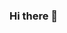 ### Hi there 👋

<!--
**priyadarshani1234/priyadarshani1234** is a ✨ _special_ ✨ repository because its `README.md` (this file) appears on your GitHub profile.


An enthusiastic programmer and dedicated learner, I am Priyadarshani Sahu, currently pursuing a Bachelor of Technology in Computer Science and Engineering. With a keen interest in cutting-edge technologies, I have developed a strong foundation in AWS Cloud services, Docker, Java, Python, and frontend development. My passion for programming extends beyond the classroom, as I actively seek opportunities to apply my skills in real-world scenarios. I am committed to staying abreast of industry trends and continuously expanding my knowledge to contribute effectively to innovative projects and teams."
- 🔭 I’m currently working on Cloud And Devops 
- 🌱 I’m currently learning MACHINE LEARNING,GENERATIVE AI,
- 👯 I’m looking to collaborate on CLOUD And DEVOPS ,ARTIFICIAL INTELLIGENCE, DOCKER,JENKINS,JAVA,LINUX,AWS CLOUD,DATA SCIENCE

- 🤔 I’m looking for help with  improving my programming skills !
- 💬 Ask me about How to Master in AWS Cloud , Python ,java .
- 📫 How to reach me: linkdeln URL:-https://www.linkedin.com/in/priyadarshani-sahu-72577122a ,E-Mail:-sahupriyadarshani96@gmail.com
- 😄 Pronouns: She
- ⚡ Fun fact: : I enjoy writing poetry as much as I yearn to explore new destinations around the globe.

